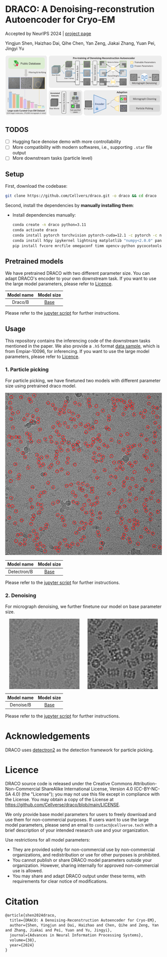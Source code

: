 # DRACO: A Denoising-reconstrution Autoencoder for Cryo-EM

Accepted by NeurIPS 2024 | [project page](https://duskngai.github.io/draco/)

Yingjun Shen, Haizhao Dai, Qihe Chen, Yan Zeng, Jiakai Zhang, Yuan Pei, Jingyi Yu

<p align="center">
  <img src="assets/teaser.png", width=800>
</p>

## TODOS
- [ ] Hugging face denoise demo with more controllability
- [ ] More compatibility with modern softwares, i.e., supporting `.star` file output
- [ ] More downstream tasks (particle level)

## Setup

First, download the codebase:

```bash
git clone https://github.com/Cellvers/draco.git -o draco && cd draco
```

Second, install the dependencies by **manually installing them**:
- Install dependencies manually:
    ```bash
    conda create -n draco python=3.11
    conda activate draco
    conda install pytorch torchvision pytorch-cuda=12.1 -c pytorch -c nvidia
    conda install h5py ipykernel lightning matplotlib "numpy<2.0.0" pandas rich scipy
    pip install fvcore mrcfile omegaconf timm opencv-python pycocotools
    ```

## Pretrained models
We have pretrained DRACO with two different parameter size. You can adapt DRACO's encoder to your own downstream task. If you want to use the large model parameters, please refer to [Licence](#licence).

<div class="center">

|      Model name      | Model size | 
| :---------------: | :------: | 
| Draco/B |    [Base](https://drive.google.com/file/d/1fPhu5q8W859ZTWTsWJ7vyFnFoONQIFEx/view?usp=drive_link)    |

</div>

Please refer to the [jupyter script](notebook/draco_pretrain.ipynb) for further instructions.

## Usage

This repository contains the inferencing code of the downstream tasks mentioned in the paper. We also provide a `.h5` format [data sample](https://drive.google.com/file/d/1yYkDjSGfXY6UYTDULOCYmJSEYtCHAngr/view?usp=drive_link), which is from Empiar-10096, for inferencing. If you want to use the large model parameters, please refer to [Licence](#licence).

### 1. Particle picking
For particle picking, we have finetuned two models with different parameter size using pretrained draco model.

<p align="center">
  <img src="assets/particle.png", width=800>
</p>

<div class="center">

|      Model name      | Model size | 
| :---------------: | :------: | 
| Detectron/B |    [Base](https://drive.google.com/file/d/1ii-XvIZqGc7dWcVadFl2b6kySRzQ4Wer/view?usp=drive_link)    |

</div>

Please refer to the [jupyter script](notebook/draco_detectron.ipynb) for further instructions.

### 2. Denoising
For micrograph denoising, we further finetune our model on base parameter size.

<div style="display: flex; justify-content: space-around;">
    <img src="assets/orig.png" title="original micrograph" width="45%">
    <img src="assets/denoised.png" title="denoised micrograph" width="45%">
</div>

|      Model name      | Model size | 
| :---------------: | :------: | 
| Denoise/B |    [Base](https://drive.google.com/file/d/1z6DunE6skfKNODC6vOJ_48QXHRBzBPyK/view?usp=drive_link)    | 

Please refer to the [jupyter script](notebook/draco_denoise.ipynb) for further instructions.

# Acknowledgements
DRACO uses [detectron2](https://github.com/facebookresearch/detectron2) as the detection framework for particle picking.

# Licence

DRACO source code is released under the Creative Commons Attribution-Non-Commercial ShareAlike International License, Version 4.0 (CC-BY-NC-SA 4.0) (the "License"); you may not use this file except in compliance with the License. You may obtain a copy of the License at https://github.com/Cellverse/draco/blob/main/LICENSE.

We only provide base model parameters for users to freely download and use them for non-commercial purposes. If users want to use the large model parameters, please send an email to `contact@cellverse.tech` with a brief description of your intended research use and your organization.

Use restrictions for all model parameters: 
* They are provided solely for non-commercial use by non-commercial organizations, and redistribution or use for other purposes is prohibited. 
* You cannot publish or share DRACO model parameters outside your organization. However, sharing internally for approved non-commercial use is allowed. 
* You may share and adapt DRACO output under these terms, with requirements for clear notice of modifications.

# Citation

```
@article{shen2024draco,
  title={DRACO: A Denoising-Reconstruction Autoencoder for Cryo-EM},
  author={Shen, Yingjun and Dai, Haizhao and Chen, Qihe and Zeng, Yan and Zhang, Jiakai and Pei, Yuan and Yu, Jingyi},
  journal={Advances in Neural Information Processing Systems},
  volume={38},
  year={2024}
}
```
